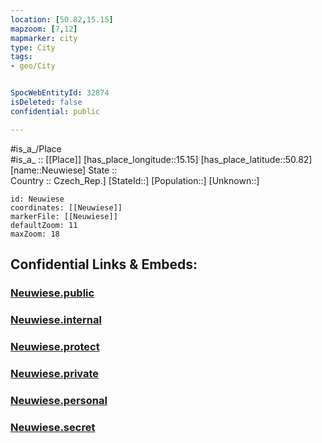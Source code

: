 ```yaml
---
location: [50.82,15.15] 
mapzoom: [7,12] 
mapmarker: city 
type: City
tags:
- geo/City


SpocWebEntityId: 32874
isDeleted: false
confidential: public

---
```

#is_a_/Place  
#is_a_ :: [[Place]] 
[has_place_longitude::15.15] 
[has_place_latitude::50.82] 
[name::Neuwiese] 
State ::  
Country :: Czech_Rep.] 
[StateId::] 
[Population::] 
[Unknown::] 


```leaflet
id: Neuwiese
coordinates: [[Neuwiese]] 
markerFile: [[Neuwiese]] 
defaultZoom: 11 
maxZoom: 18
```


## Confidential Links & Embeds: 

### [Neuwiese.public](/_public/\Earth\Continent\Europe\Europe~Central\Czech_Republic\regions~Czech_Republic\Liberecký\CityNeuwiese.public.md) 

### [Neuwiese.internal](/_internal/\Earth\Continent\Europe\Europe~Central\Czech_Republic\regions~Czech_Republic\Liberecký\CityNeuwiese.internal.md) 

### [Neuwiese.protect](/_protect/\Earth\Continent\Europe\Europe~Central\Czech_Republic\regions~Czech_Republic\Liberecký\CityNeuwiese.protect.md) 

### [Neuwiese.private](/_private/\Earth\Continent\Europe\Europe~Central\Czech_Republic\regions~Czech_Republic\Liberecký\CityNeuwiese.private.md) 

### [Neuwiese.personal](/_personal/\Earth\Continent\Europe\Europe~Central\Czech_Republic\regions~Czech_Republic\Liberecký\CityNeuwiese.personal.md) 

### [Neuwiese.secret](/_secret/\Earth\Continent\Europe\Europe~Central\Czech_Republic\regions~Czech_Republic\Liberecký\CityNeuwiese.secret.md)

